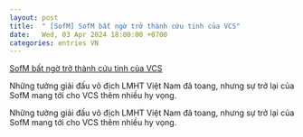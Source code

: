 ```yaml
---
layout: post
title:  " [SofM] SofM bất ngờ trở thành cứu tinh của VCS"
date:   Wed, 03 Apr 2024 18:00:00 +0700
categories: entries VN
---
```

[SofM bất ngờ trở thành cứu tinh của VCS](https://thethao247.vn/400-sofm-bat-ngo-tro-thanh-cuu-tinh-cua-vcs-d322177.html)

Những tưởng giải đấu vô địch LMHT Việt Nam đã toang, nhưng sự trở lại của SofM mang tới cho VCS thêm nhiều hy vọng.

Những tưởng giải đấu vô địch LMHT Việt Nam đã toang, nhưng sự trở lại của SofM mang tới cho VCS thêm nhiều hy vọng.

